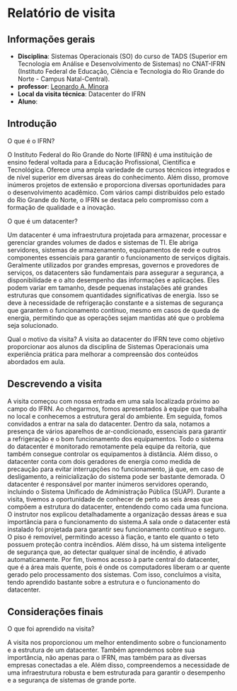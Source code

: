 # Relatório de visita

## Informações gerais
- **Disciplina**: Sistemas Operacionais (SO) do curso de TADS (Superior em Tecnologia em Análise e Desenvolvimento de Sistemas) no CNAT-IFRN (Instituto Federal de Educação, Ciência e Tecnologia do Rio Grande do Norte - Campus Natal-Central).
- **professor**: [Leonardo A. Minora](https://github.com/leonardo-minora)
- **Local da visita técnica**: Datacenter do IFRN
- **Aluno**: 

## Introdução
O que é o IFRN?

O Instituto Federal do Rio Grande do Norte (IFRN) é uma instituição de ensino federal voltada para a Educação Profissional, Científica e Tecnológica. Oferece uma ampla variedade de cursos técnicos integrados e de nível superior em diversas áreas do conhecimento. Além disso, promove inúmeros projetos de extensão e proporciona diversas oportunidades para o desenvolvimento acadêmico. Com vários campi distribuídos pelo estado do Rio Grande do Norte, o IFRN se destaca pelo compromisso com a formação de qualidade e a inovação.

O que é um datacenter?

Um datacenter é uma infraestrutura projetada para armazenar, processar e gerenciar grandes volumes de dados e sistemas de TI. Ele abriga servidores, sistemas de armazenamento, equipamentos de rede e outros componentes essenciais para garantir o funcionamento de serviços digitais.
Geralmente utilizados por grandes empresas, governos e provedores de serviços, os datacenters são fundamentais para assegurar a segurança, a disponibilidade e o alto desempenho das informações e aplicações. Eles podem variar em tamanho, desde pequenas instalações até grandes estruturas que consomem quantidades significativas de energia. Isso se deve à necessidade de refrigeração constante e a sistemas de segurança que garantem o funcionamento contínuo, mesmo em casos de queda de energia, permitindo que as operações sejam mantidas até que o problema seja solucionado.

Qual o motivo da visita?
A visita ao datacenter do IFRN teve como objetivo proporcionar aos alunos da disciplina de Sistemas Operacionais uma experiência prática para melhorar a compreensão dos conteúdos abordados em aula.

## Descrevendo a visita
A visita começou com nossa entrada em uma sala localizada próximo ao campo do IFRN. Ao chegarmos, fomos apresentados à equipe que trabalha no local e conhecemos a estrutura geral do ambiente. Em seguida, fomos convidados a entrar na sala do datacenter. Dentro da sala, notamos a presença de vários aparelhos de ar-condicionado, essenciais para garantir a refrigeração e o bom funcionamento dos equipamentos. Todo o sistema do datacenter é monitorado remotamente pela equipe da reitoria, que também consegue controlar os equipamentos à distância. Além disso, o datacenter conta com dois geradores de energia como medida de precaução para evitar interrupções no funcionamento, já que, em caso de desligamento, a reinicialização do sistema pode ser bastante demorada. O datacenter é responsável por manter inúmeros servidores operando, incluindo o Sistema Unificado de Administração Pública (SUAP). Durante a visita, tivemos a oportunidade de conhecer de perto as seis áreas que compõem a estrutura do datacenter, entendendo como cada uma funciona. O instrutor nos explicou detalhadamente a organização dessas áreas e sua importância para o funcionamento do sistema.A sala onde o datacenter está instalado foi projetada para garantir seu funcionamento contínuo e seguro. O piso é removível, permitindo acesso à fiação, e tanto ele quanto o teto possuem proteção contra incêndios. Além disso, há um sistema inteligente de segurança que, ao detectar qualquer sinal de incêndio, é ativado automaticamente. Por fim, tivemos acesso à parte central do datacenter, que é a área mais quente, pois é onde os computadores liberam o ar quente gerado pelo processamento dos sistemas. Com isso, concluímos a visita, tendo aprendido bastante sobre a estrutura e o funcionamento do datacenter.

## Considerações finais
O que foi aprendido na visita?

A visita nos proporcionou um melhor entendimento sobre o funcionamento e a estrutura de um datacenter. Também aprendemos sobre sua importância, não apenas para o IFRN, mas também para as diversas empresas conectadas a ele. Além disso, compreendemos a necessidade de uma infraestrutura robusta e bem estruturada para garantir o desempenho e a segurança de sistemas de grande porte.
